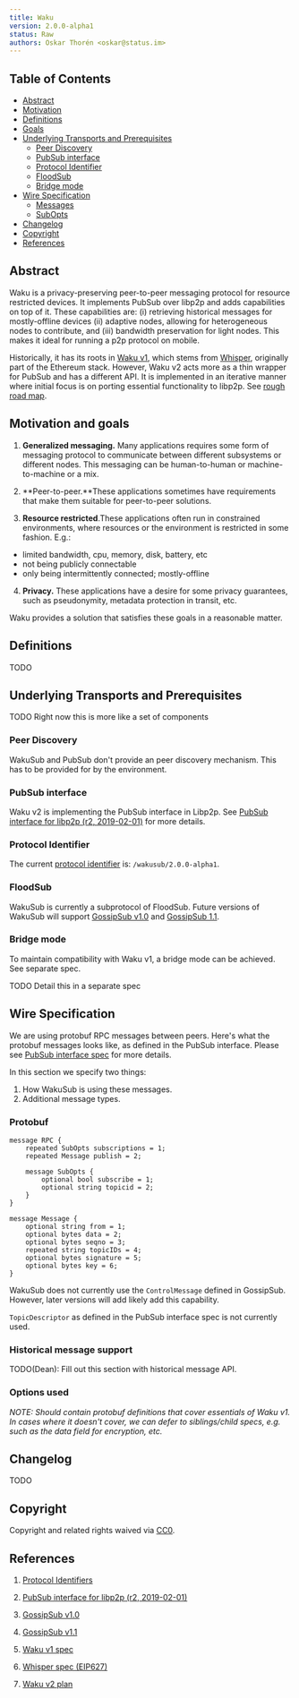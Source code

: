 ```yaml
---
title: Waku
version: 2.0.0-alpha1
status: Raw
authors: Oskar Thorén <oskar@status.im>
---
```


## Table of Contents

- [Abstract](#abstract)
- [Motivation](#motivation)
- [Definitions](#definitions)
- [Goals](#goals)
- [Underlying Transports and Prerequisites](#underlying-transports-and-prerequisites)
  * [Peer Discovery](#peer-discovery)
  * [PubSub interface](#pubsub-interface)
  * [Protocol Identifier](#protocol-identifier)
  * [FloodSub](#floodsub)
  * [Bridge mode](#bridge-mode)
- [Wire Specification](#wire-specification)
  * [Messages](#messages)
  * [SubOpts](#subopts)
- [Changelog](#changelog)
- [Copyright](#copyright)
- [References](#references)


## Abstract

Waku is a privacy-preserving peer-to-peer messaging protocol for resource
restricted devices. It implements PubSub over libp2p and adds capabilities on
top of it. These capabilities are: (i) retrieving historical messages for
mostly-offline devices (ii) adaptive nodes, allowing for heterogeneous nodes to
contribute, and (iii) bandwidth preservation for light nodes. This makes it
ideal for running a p2p protocol on mobile.

Historically, it has its roots in [Waku v1](specs.vac.dev/waku/waku.html), which
stems from [Whisper](https://eips.ethereum.org/EIPS/eip-627), originally part of
the Ethereum stack. However, Waku v2 acts more as a thin wrapper for PubSub and
has a different API. It is implemented in an iterative manner where initial
focus is on porting essential functionality to libp2p. See [rough road
map](https://vac.dev/waku-v2-plan).

## Motivation and goals

1. **Generalized messaging.** Many applications requires some form of messaging
   protocol to communicate between different subsystems or different nodes. This
   messaging can be human-to-human or machine-to-machine or a mix.

2. **Peer-to-peer.**These applications sometimes have requirements that make
   them suitable for peer-to-peer solutions.

3. **Resource restricted**.These applications often run in constrained
   environments, where resources or the environment is restricted in some
   fashion. E.g.:

- limited bandwidth, cpu, memory, disk, battery, etc
- not being publicly connectable
- only being intermittently connected; mostly-offline

4. **Privacy.** These applications have a desire for some privacy guarantees,
   such as pseudonymity, metadata protection in transit, etc.

Waku provides a solution that satisfies these goals in a reasonable matter.

## Definitions

TODO

## Underlying Transports and Prerequisites

TODO Right now this is more like a set of components

### Peer Discovery

WakuSub and PubSub don't provide an peer discovery mechanism. This has to be
provided for by the environment.

### PubSub interface

Waku v2 is implementing the PubSub interface in Libp2p. See [PubSub interface
for libp2p (r2,
2019-02-01)](https://github.com/libp2p/specs/blob/master/pubsub/README.md) for
more details.

### Protocol Identifier

The current [protocol identifier](https://docs.libp2p.io/concepts/protocols/)
is: `/wakusub/2.0.0-alpha1`.

### FloodSub

WakuSub is currently a subprotocol of FloodSub. Future versions of WakuSub will
support [GossipSub
v1.0](https://github.com/libp2p/specs/blob/master/pubsub/gossipsub/gossipsub-v1.0.md)
and [GossipSub
1.1](https://github.com/libp2p/specs/blob/master/pubsub/gossipsub/gossipsub-v1.1.md).

### Bridge mode

To maintain compatibility with Waku v1, a bridge mode can be achieved. See
separate spec.

TODO Detail this in a separate spec

## Wire Specification

We are using protobuf RPC messages between peers. Here's what the protobuf messages looks like, as defined in the PubSub interface. Please see [PubSub interface spec](https://github.com/libp2p/specs/blob/master/pubsub/README.md) for more details.

In this section we specify two things:
1) How WakuSub is using these messages.
2) Additional message types.

### Protobuf

```
message RPC {
	repeated SubOpts subscriptions = 1;
	repeated Message publish = 2;

	message SubOpts {
		optional bool subscribe = 1;
		optional string topicid = 2;
	}
}

message Message {
	optional string from = 1;
	optional bytes data = 2;
	optional bytes seqno = 3;
	repeated string topicIDs = 4;
	optional bytes signature = 5;
	optional bytes key = 6;
}
```

WakuSub does not currently use the `ControlMessage` defined in GossipSub. However, later versions will add likely add this capability.

`TopicDescriptor` as defined in the PubSub interface spec is not currently used.

### Historical message support

TODO(Dean): Fill out this section with historical message API.

### Options used

*NOTE: Should contain protobuf definitions that cover essentials of Waku v1. In cases where it doesn't cover, we can defer to siblings/child specs, e.g. such as the data field for encryption, etc.*

## Changelog

TODO

## Copyright

Copyright and related rights waived via
[CC0](https://creativecommons.org/publicdomain/zero/1.0/).

## References

1. [Protocol Identifiers](https://docs.libp2p.io/concepts/protocols/)

2. [PubSub interface for libp2p (r2,
   2019-02-01)](https://github.com/libp2p/specs/blob/master/pubsub/README.md)

3. [GossipSub
   v1.0](https://github.com/libp2p/specs/blob/master/pubsub/gossipsub/gossipsub-v1.0.md)

4. [GossipSub
   v1.1](https://github.com/libp2p/specs/blob/master/pubsub/gossipsub/gossipsub-v1.1.md)

5. [Waku v1 spec](specs.vac.dev/waku/waku.html)

6. [Whisper spec (EIP627)](https://eips.ethereum.org/EIPS/eip-627)

7. [Waku v2 plan](https://vac.dev/waku-v2-plan)
